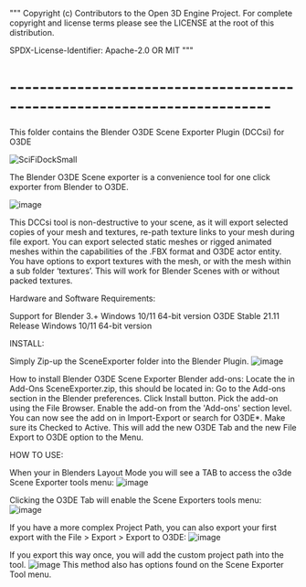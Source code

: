 """
Copyright (c) Contributors to the Open 3D Engine Project.
For complete copyright and license terms please see the LICENSE at the root of this distribution.

SPDX-License-Identifier: Apache-2.0 OR MIT
"""
# -------------------------------------------------------------------------

This folder contains the Blender O3DE Scene Exporter Plugin (DCCsi) for O3DE

![SciFiDockSmall](https://user-images.githubusercontent.com/87207603/175056100-d8dc00fa-5795-4a46-b1ab-724c25fb1604.gif)


The Blender O3DE Scene exporter is a convenience tool
for one click exporter from Blender to O3DE.

![image](https://user-images.githubusercontent.com/87207603/175056642-603dd641-328b-4585-b1e6-4928a463a503.png)


This DCCsi tool is non-destructive to your scene,
as it will export selected copies of your mesh and textures,
re-path texture links to your mesh during file export.
You can export selected static meshes or rigged animated
meshes within the capabilities of the .FBX format and O3DE
actor entity.
You have options to export textures with the mesh,
or with the mesh within a sub folder ‘textures’.
This will work for Blender Scenes with or without packed textures.

Hardware and Software Requirements:

Support for Blender 3.+ Windows 10/11 64-bit version
O3DE Stable 21.11 Release Windows 10/11 64-bit version


INSTALL:

Simply Zip-up the SceneExporter folder into the Blender Plugin.
![image](https://user-images.githubusercontent.com/87207603/175057362-a50b99d1-58d0-46d6-b408-cb211d86f529.png)


How to install Blender O3DE Scene Exporter Blender add-ons:
    Locate the in Add-Ons SceneExporter.zip, this should be located in:
    Go to the Add-ons section in the Blender preferences.
    Click Install button.
    Pick the add-on using the File Browser.
    Enable the add-on from the 'Add-ons' section level.
    You can now see the add on in Import-Export or search for O3DE*.
    Make sure its Checked to Active.
    This will add the new O3DE Tab and the new File Export to O3DE option to the Menu.
    
HOW TO USE:

When your in Blenders Layout Mode you will see a TAB to access the o3de Scene Exporter tools menu:
![image](https://user-images.githubusercontent.com/87207603/175063907-c071c707-42bc-41f8-9458-64888fe09286.png)

Clicking the O3DE Tab will enable the Scene Exporters tools menu:   
![image](https://user-images.githubusercontent.com/87207603/175063345-5c72172b-8b73-4600-abb7-f139aa7128b6.png)

If you have a more complex Project Path, you can also export your first export with the File > Export > Export to O3DE:
![image](https://user-images.githubusercontent.com/87207603/175064741-160e2f35-196a-413d-a621-db70e1da3ac4.png)

If you export this way once, you will add the custom project path into the tool.
![image](https://user-images.githubusercontent.com/87207603/175065046-1d77b771-7466-4e3c-bd40-07928451abcb.png)
This method also has options found on the Scene Exporter Tool menu.




 
 
